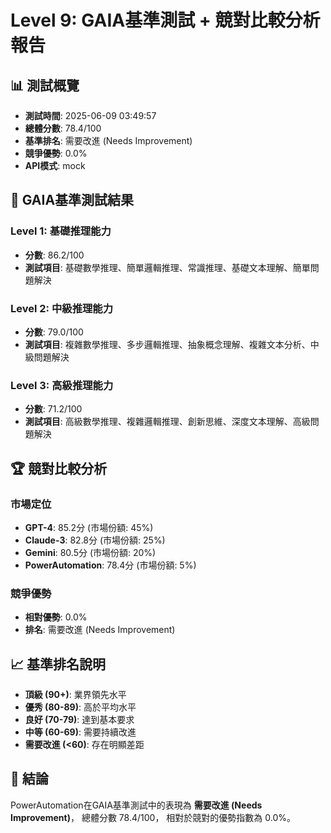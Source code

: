 # Level 9: GAIA基準測試 + 競對比較分析報告

## 📊 測試概覽
- **測試時間**: 2025-06-09 03:49:57
- **總體分數**: 78.4/100
- **基準排名**: 需要改進 (Needs Improvement)
- **競爭優勢**: 0.0%
- **API模式**: mock

## 🎯 GAIA基準測試結果

### Level 1: 基礎推理能力
- **分數**: 86.2/100
- **測試項目**: 基礎數學推理、簡單邏輯推理、常識推理、基礎文本理解、簡單問題解決

### Level 2: 中級推理能力
- **分數**: 79.0/100
- **測試項目**: 複雜數學推理、多步邏輯推理、抽象概念理解、複雜文本分析、中級問題解決

### Level 3: 高級推理能力
- **分數**: 71.2/100
- **測試項目**: 高級數學推理、複雜邏輯推理、創新思維、深度文本理解、高級問題解決

## 🏆 競對比較分析

### 市場定位
- **GPT-4**: 85.2分 (市場份額: 45%)
- **Claude-3**: 82.8分 (市場份額: 25%)
- **Gemini**: 80.5分 (市場份額: 20%)
- **PowerAutomation**: 78.4分 (市場份額: 5%)

### 競爭優勢
- **相對優勢**: 0.0%
- **排名**: 需要改進 (Needs Improvement)

## 📈 基準排名說明
- **頂級 (90+)**: 業界領先水平
- **優秀 (80-89)**: 高於平均水平
- **良好 (70-79)**: 達到基本要求
- **中等 (60-69)**: 需要持續改進
- **需要改進 (<60)**: 存在明顯差距

## 🎯 結論
PowerAutomation在GAIA基準測試中的表現為 **需要改進 (Needs Improvement)**，
總體分數 78.4/100，
相對於競對的優勢指數為 0.0%。
